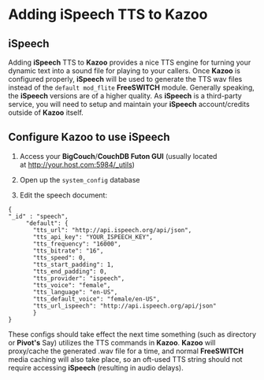 # Adding iSpeech TTS to Kazoo



## iSpeech

Adding **iSpeech** TTS to **Kazoo** provides a nice TTS engine for turning your dynamic text into a sound file for playing to your callers. Once **Kazoo** is configured properly, **iSpeech** will be used to generate the TTS wav files instead of the `default mod_flite` **FreeSWITCH** module. Generally speaking, the **iSpeech** versions are of a higher quality. As **iSpeech** is a third-party service, you will need to setup and maintain your **iSpeech** account/credits outside of **Kazoo** itself.
 
 
## Configure Kazoo to use iSpeech

1. Access your **BigCouch**/**CouchDB Futon GUI** (usually located at http://your.host.com:5984/_utils)

2. Open up the `system_config` database

3. Edit the speech document:
```
{
"_id" : "speech",
     "default": {
       "tts_url": "http://api.ispeech.org/api/json",
       "tts_api_key": "YOUR_ISPEECH_KEY",
       "tts_frequency": "16000",
       "tts_bitrate": "16",
       "tts_speed": 0,
       "tts_start_padding": 1,
       "tts_end_padding": 0,
       "tts_provider": "ispeech",
       "tts_voice": "female",
       "tts_language": "en-US",
       "tts_default_voice": "female/en-US",
       "tts_url_ispeech": "http://api.ispeech.org/api/json"
       }
}
```

These configs should take effect the next time something (such as directory or **Pivot's** Say) utilizes the TTS commands in **Kazoo**.  **Kazoo** will proxy/cache the generated .wav file for a time, and normal **FreeSWITCH** media caching will also take place, so an oft-used TTS string should not require accessing **iSpeech** (resulting in audio delays).
